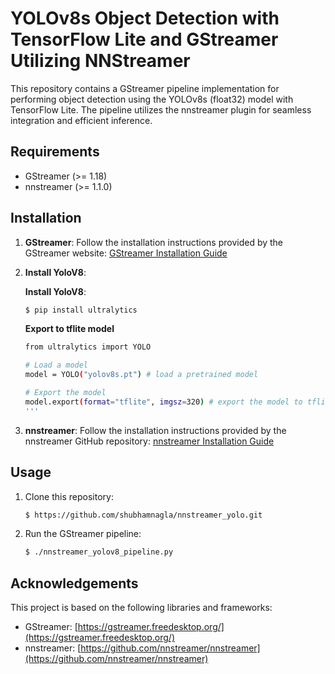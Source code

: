 # YOLOv8s Object Detection with TensorFlow Lite and GStreamer Utilizing NNStreamer

This repository contains a GStreamer pipeline implementation for performing object detection using the YOLOv8s (float32) model with TensorFlow Lite. The pipeline utilizes the nnstreamer plugin for seamless integration and efficient inference.

## Requirements

- GStreamer (>= 1.18)
- nnstreamer (>= 1.1.0)

## Installation

1. **GStreamer**: Follow the installation instructions provided by the GStreamer website: [GStreamer Installation Guide](https://gstreamer.freedesktop.org/documentation/installing/index.html)

2. **Install YoloV8**:
   
   **Install YoloV8**:

    ```bash
    $ pip install ultralytics
    ```

    **Export to tflite model**

   ```bash
   from ultralytics import YOLO

   # Load a model
   model = YOLO("yolov8s.pt") # load a pretrained model

   # Export the model
   model.export(format="tflite", imgsz=320) # export the model to tflite format
   '''

5. **nnstreamer**: Follow the installation instructions provided by the nnstreamer GitHub repository: [nnstreamer Installation Guide](https://github.com/nnstreamer/nnstreamer)

## Usage

1. Clone this repository:

    ```bash
    $ https://github.com/shubhamnagla/nnstreamer_yolo.git
    ```

2. Run the GStreamer pipeline:

    ```bash
    $ ./nnstreamer_yolov8_pipeline.py
    ```

## Acknowledgements

This project is based on the following libraries and frameworks:

- GStreamer: [https://gstreamer.freedesktop.org/](https://gstreamer.freedesktop.org/)
- nnstreamer: [https://github.com/nnstreamer/nnstreamer](https://github.com/nnstreamer/nnstreamer)

